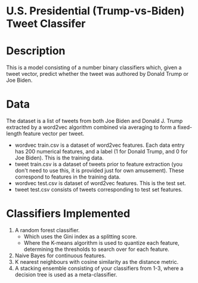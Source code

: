 # U.S. Presidential (Trump-vs-Biden) Tweet Classifer

# Description
This is a model consisting of a number binary classifiers which,
given a tweet vector, predict whether the tweet was authored by Donald Trump or Joe Biden.

# Data
The dataset is a list of tweets from both Joe Biden and Donald J. Trump extracted by a word2vec algorithm combined via averaging
to form a fixed-length feature vector per tweet. 
- wordvec train.csv is a dataset of word2vec features. Each data entry has 200 numerical features, and
a label (1 for Donald Trump, and 0 for Joe Biden). This is the training data.
- tweet train.csv is a dataset of tweets prior to feature extraction (you don't need to use this, it is
provided just for own amusement). These correspond to features in the training data.
- wordvec test.csv is dataset of word2vec features. This is the test set.
- tweet test.csv consists of tweets corresponding to test set features.

# Classifiers Implemented
1. A random forest classifier.
     - Which uses the Gini index as a splitting score.
     - Where the K-means algorithm is used to quantize each feature, determining the thresholds to
search over for each feature.
2. Naive Bayes for continuous features.
3. K nearest neighbours with cosine similarity as the distance metric.
4. A stacking ensemble consisting of your classifiers from 1-3, where a decision tree is used as a
meta-classifier.
